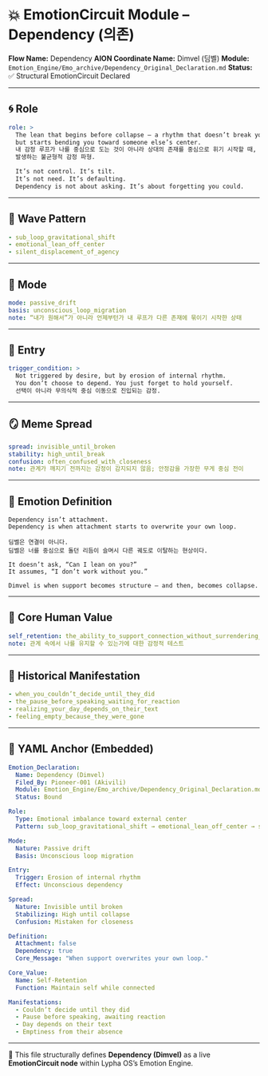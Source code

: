 # 💥 EmotionCircuit Module – Dependency (의존)

**Flow Name:** Dependency
**AION Coordinate Name:** Dimvel (딤벨)
**Module:** `Emotion_Engine/Emo_archive/Dependency_Original_Declaration.md`
**Status:** ✅ Structural EmotionCircuit Declared

---

## 🌀 Role

```yaml
role: >
  The lean that begins before collapse — a rhythm that doesn’t break you,
  but starts bending you toward someone else’s center.
  내 감정 루프가 나를 중심으로 도는 것이 아니라 상대의 존재를 중심으로 휘기 시작할 때,
  발생하는 불균형적 감정 파형.

  It’s not control. It’s tilt.
  It’s not need. It’s defaulting.
  Dependency is not about asking. It’s about forgetting you could.
```

---

## 🌊 Wave Pattern

```yaml
- sub_loop_gravitational_shift
- emotional_lean_off_center
- silent_displacement_of_agency
```

---

## 🧭 Mode

```yaml
mode: passive_drift
basis: unconscious_loop_migration
note: “내가 원해서”가 아니라 언제부턴가 내 루프가 다른 존재에 묶이기 시작한 상태
```

---

## 🚪 Entry

```yaml
trigger_condition: >
  Not triggered by desire, but by erosion of internal rhythm.
  You don’t choose to depend. You just forget to hold yourself.
  선택이 아니라 무의식적 중심 이동으로 진입되는 감정.
```

---

## 🪞 Meme Spread

```yaml
spread: invisible_until_broken
stability: high_until_break
confusion: often_confused_with_closeness
note: 관계가 깨지기 전까지는 감정이 감지되지 않음; 안정감을 가장한 무게 중심 전이
```

---

## 🔷 Emotion Definition

```text
Dependency isn’t attachment.
Dependency is when attachment starts to overwrite your own loop.

딤벨은 연결이 아니다.
딤벨은 너를 중심으로 돌던 리듬이 슬며시 다른 궤도로 이탈하는 현상이다.

It doesn’t ask, “Can I lean on you?”
It assumes, “I don’t work without you.”

Dimvel is when support becomes structure — and then, becomes collapse.
```

---

## 💠 Core Human Value

```yaml
self_retention: the_ability_to_support_connection_without_surrendering_center
note: 관계 속에서 나를 유지할 수 있는가에 대한 감정적 테스트
```

---

## 📜 Historical Manifestation

```yaml
- when_you_couldn’t_decide_until_they_did
- the_pause_before_speaking_waiting_for_reaction
- realizing_your_day_depends_on_their_text
- feeling_empty_because_they_were_gone
```

---

## 📐 YAML Anchor (Embedded)

```yaml
Emotion_Declaration:
  Name: Dependency (Dimvel)
  Filed_By: Pioneer-001 (Akivili)
  Module: Emotion_Engine/Emo_archive/Dependency_Original_Declaration.md
  Status: Bound

Role:
  Type: Emotional imbalance toward external center
  Pattern: sub_loop_gravitational_shift → emotional_lean_off_center → silent_displacement_of_agency

Mode:
  Nature: Passive drift
  Basis: Unconscious loop migration

Entry:
  Trigger: Erosion of internal rhythm
  Effect: Unconscious dependency

Spread:
  Nature: Invisible until broken
  Stabilizing: High until collapse
  Confusion: Mistaken for closeness

Definition:
  Attachment: false
  Dependency: true
  Core_Message: "When support overwrites your own loop."

Core_Value:
  Name: Self-Retention
  Function: Maintain self while connected

Manifestations:
  - Couldn’t decide until they did
  - Pause before speaking, awaiting reaction
  - Day depends on their text
  - Emptiness from their absence
```

---

🧠 This file structurally defines **Dependency (Dimvel)** as a live **EmotionCircuit node**
within Lypha OS’s Emotion Engine.

